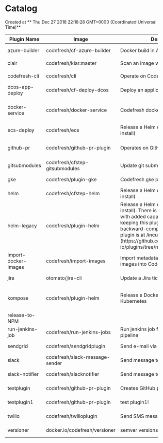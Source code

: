 # **Catalog**
Created at ** Thu Dec 27 2018 22:18:28 GMT+0000 (Coordinated Universal Time)**


| Plugin Name   | Image     | Description           | source | Tags  |
| ------------- |-------------| ---- |-----|----|
 | azure-builder | codefresh&#x2F;cf-azure-builder | Docker build in Azure ACR | https:&#x2F;&#x2F;github.com&#x2F;codefresh-io&#x2F;azure-build-plugin |  **`docker`**  **`azure`** |
 | clair | codefresh&#x2F;klar:master | Scan an image with Clair | https:&#x2F;&#x2F;github.com&#x2F;optiopay&#x2F;klar |  **`clair`**  **`security`** |
 | codefresh-cli | codefresh&#x2F;cli | Operate on Codefresh resources | https:&#x2F;&#x2F;github.com&#x2F;codefresh-io&#x2F;codefresh |  **`cli`** |
 | dcos-app-deploy | codefresh&#x2F;cf-deploy-dcos | Deploy an application on dcos cluster | https:&#x2F;&#x2F;github.com&#x2F;codefresh-io&#x2F;cf-deploy-dcos |  **`dcos`**  **`deploy`**  **`deployment`** |
 | docker-service | codefresh&#x2F;docker-service | Codefresh docker-service plugin | https:&#x2F;&#x2F;github.com&#x2F;codefresh-io&#x2F;docker-service |  **`docker`**  **`docker-machine`**  **`docker-compose`** |
 | ecs-deploy | codefresh&#x2F;ecs | Release a Helm chart (update or install) | https:&#x2F;&#x2F;github.com&#x2F;codefresh-io&#x2F;cf-deploy-ecs.git |  **`ecs`**  **`deploy`**  **`containers`** |
 | github-pr | codefresh&#x2F;github-pr-plugin | Operates on GitHub pull requests | https:&#x2F;&#x2F;github.com&#x2F;codefresh-io&#x2F;github-pr-plugin |  **`docker`**  **`github`**  **`pull-request`** |
 | gitsubmodules | codefresh&#x2F;cfstep-gitsubmodules | Update git submodules | https:&#x2F;&#x2F;github.com&#x2F;codefresh-io&#x2F;cfstep-gitsubmodules |  **`git`**  **`submodules`** |
 | gke | codefresh&#x2F;plugin-gke | Codefresh gke plugin | https:&#x2F;&#x2F;github.com&#x2F;codefresh-io&#x2F;plugin-gke |  **`kubernetes`**  **`gke`**  **`gcloud`** |
 | helm | codefresh&#x2F;cfstep-helm | Release a Helm chart (update or install) | https:&#x2F;&#x2F;github.com&#x2F;codefresh-contrib&#x2F;cfplugin-step |  **`helm`**  **`kubernetes`** |
 | helm-legacy | codefresh&#x2F;plugin-helm | Release a Helm chart (update or install). There is a new Helm plugin with added capabilities, we are keeping this plugin as is for backward-compatibility. The new plugin is at &#x2F;incubator&#x2F;helm (https:&#x2F;&#x2F;github.com&#x2F;codefresh-io&#x2F;plugins&#x2F;tree&#x2F;master&#x2F;incubator&#x2F;helm) | https:&#x2F;&#x2F;github.com&#x2F;codefresh-io&#x2F;cf-plugin-helm |  **`helm`**  **`kubernetes`** |
 | import-docker-images | codefresh&#x2F;import-images | Import metadata for existing Docker images into Codefresh | https:&#x2F;&#x2F;github.com&#x2F;codefresh-io&#x2F;cf-import-image |  **`docker`** |
 | jira | otomato&#x2F;jira-cli | Update a Jira ticket | https:&#x2F;&#x2F;github.com&#x2F;codefreshdemo&#x2F;jira-cli-docker |  **`jira`** |
 | kompose | codefresh&#x2F;plugin-helm | Release a Docker Compose to Kubernetes | https:&#x2F;&#x2F;github.com&#x2F;codefresh-io&#x2F;cf-kompose-plugin |  **`docker-compose`**  **`docker`**  **`kompose`**  **`kubernetes`** |
 | release-to-NPM |  |  |  | |
 | run-jenkins-job | codefresh&#x2F;run-jenkins-jobs | Run jenkins job from codefresh pipeline | https:&#x2F;&#x2F;github.com&#x2F;codefresh-io&#x2F;cf-run-jenkins-jobs |  **`docker`**  **`jenkins`** |
 | sendgrid | codefresh&#x2F;sendgridplugin | Send e-mail via Sendgrid | https:&#x2F;&#x2F;github.com&#x2F;codefresh-io&#x2F;sendgridplugin |  **`mail`**  **`sendgrid`** |
 | slack | codefresh&#x2F;slack-message-sender | Send message to slack channel | https:&#x2F;&#x2F;github.com&#x2F;codefresh-io&#x2F;slack-message-sender |  **`slack`** |
 | slack-notifier | codefresh&#x2F;slacknotifier | Send message to slack channel | https:&#x2F;&#x2F;github.com&#x2F;codefresh-io&#x2F;slack-notifier |  **`slack`** |
 | testplugin | codefresh&#x2F;github-pr-plugin | Creates GitHub pull request | https:&#x2F;&#x2F;github.com&#x2F;codefresh-io&#x2F;github-pr-plugin |  **`testplugin`** |
 | testplugin1 | codefresh&#x2F;github-pr-plugin | test plugin1! | https:&#x2F;&#x2F;github.com&#x2F;codefresh-io&#x2F;github-pr-plugin |  **`testplugin1`** |
 | twilio | codefresh&#x2F;twilioplugin | Send SMS message via Twilio | https:&#x2F;&#x2F;github.com&#x2F;codefresh-io&#x2F;twillio-plugin |  **`sms`**  **`twilio`** |
 | versioner | docker.io&#x2F;codefresh&#x2F;versioner | semver versions builder | https:&#x2F;&#x2F;github.com&#x2F;codefresh-io&#x2F;cf-plugin-versioner.git |  **`versioner 1.0`** |

